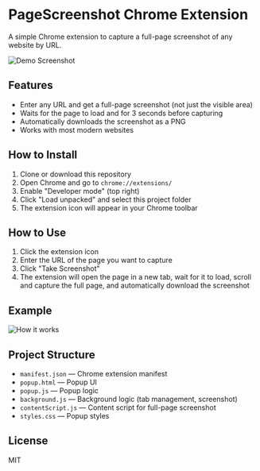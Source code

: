 # PageScreenshot Chrome Extension

A simple Chrome extension to capture a full-page screenshot of any website by URL.

![Demo Screenshot](screenshot.png)

## Features
- Enter any URL and get a full-page screenshot (not just the visible area)
- Waits for the page to load and for 3 seconds before capturing
- Automatically downloads the screenshot as a PNG
- Works with most modern websites

## How to Install
1. Clone or download this repository
2. Open Chrome and go to `chrome://extensions/`
3. Enable "Developer mode" (top right)
4. Click "Load unpacked" and select this project folder
5. The extension icon will appear in your Chrome toolbar

## How to Use
1. Click the extension icon
2. Enter the URL of the page you want to capture
3. Click "Take Screenshot"
4. The extension will open the page in a new tab, wait for it to load, scroll and capture the full page, and automatically download the screenshot

## Example
![How it works](screenshot.png)

## Project Structure
- `manifest.json` — Chrome extension manifest
- `popup.html` — Popup UI
- `popup.js` — Popup logic
- `background.js` — Background logic (tab management, screenshot)
- `contentScript.js` — Content script for full-page screenshot
- `styles.css` — Popup styles

## License
MIT 